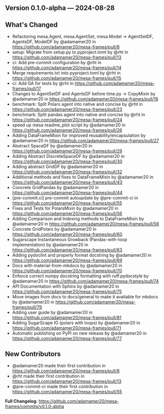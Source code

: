 ## Version 0.1.0-alpha — 2024-08-28

## What's Changed

* Refactoring mesa.Agent, mesa.AgentSet, mesa.Model -> AgentSetDF, AgentsDF, ModelDF by @adamamer20 in <https://github.com/adamamer20/mesa-frames/pull/8>
* setup: Migrate from setup.py to pyproject.toml by @rht in <https://github.com/adamamer20/mesa-frames/pull/13>
* ci: Add pre-commit configuration by @rht in <https://github.com/adamamer20/mesa-frames/pull/14>
* Merge requirements.txt into pyproject.toml by @rht in <https://github.com/adamamer20/mesa-frames/pull/15>
* ci: Add GA for tests by @rht in <https://github.com/adamamer20/mesa-frames/pull/17>
* Changes to AgentSetDF and AgentsDF before time.py -> CopyMixin by @adamamer20 in <https://github.com/adamamer20/mesa-frames/pull/16>
* benchmark: Split Polars agent into native and concise by @rht in <https://github.com/adamamer20/mesa-frames/pull/23>
* benchmark: Split pandas agent into native and concise by @rht in <https://github.com/adamamer20/mesa-frames/pull/24>
* speed up mesa readme_plot script by @adamamer20 in <https://github.com/adamamer20/mesa-frames/pull/26>
* Adding DataFrameMixin for improved reusability/encapsulation by @adamamer20 in <https://github.com/adamamer20/mesa-frames/pull/27>
* Abstract SpaceDF by @adamamer20 in <https://github.com/adamamer20/mesa-frames/pull/29>
* Adding Abstract DiscreteSpaceDF by @adamamer20 in <https://github.com/adamamer20/mesa-frames/pull/30>
* Adding abstract GridDF by @adamamer20 in <https://github.com/adamamer20/mesa-frames/pull/32>
* Additional methods and fixes to DataFrameMixin by @adamamer20 in <https://github.com/adamamer20/mesa-frames/pull/43>
* Concrete GridPandas by @adamamer20 in <https://github.com/adamamer20/mesa-frames/pull/44>
* [pre-commit.ci] pre-commit autoupdate by @pre-commit-ci in <https://github.com/adamamer20/mesa-frames/pull/55>
* Fixes and Tests for PolarsMixin by @adamamer20 in <https://github.com/adamamer20/mesa-frames/pull/56>
* Adding Comparison and Indexing methods to DataFrameMixin by @adamamer20 in <https://github.com/adamamer20/mesa-frames/pull/58>
* Concrete GridPolars by @adamamer20 in <https://github.com/adamamer20/mesa-frames/pull/60>
* Sugarscape Instantaneous Growback (Pandas-with-loop implementation) by @adamamer20 in <https://github.com/adamamer20/mesa-frames/pull/63>
* Adding pydoclint and properly format docstring by @adamamer20 in <https://github.com/adamamer20/mesa-frames/pull/69>
* Docs with material-from-mkdocs by @adamamer20 in <https://github.com/adamamer20/mesa-frames/pull/70>
* Enforce correct numpy docstring formatting with ruff.pydocstyle by @adamamer20 in <https://github.com/adamamer20/mesa-frames/pull/74>
* API Documentation with Sphinx by @adamamer20 in <https://github.com/adamamer20/mesa-frames/pull/75>
* Move images from docs to docs/general to make it available for mkdocs by @adamamer20 in <https://github.com/adamamer20/mesa-frames/pull/79>
* Adding user guide by @adamamer20 in <https://github.com/adamamer20/mesa-frames/pull/81>
* Adding SugarScape IG (polars with loops) by @adamamer20 in <https://github.com/adamamer20/mesa-frames/pull/71>
* Automatic publishing on PyPI on new release by @adamamer20 in <https://github.com/adamamer20/mesa-frames/pull/77>

## New Contributors

* @adamamer20 made their first contribution in <https://github.com/adamamer20/mesa-frames/pull/8>
* @rht made their first contribution in <https://github.com/adamamer20/mesa-frames/pull/13>
* @pre-commit-ci made their first contribution in <https://github.com/adamamer20/mesa-frames/pull/55>

**Full Changelog**: <https://github.com/adamamer20/mesa-frames/commits/v0.1.0-alpha>
